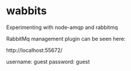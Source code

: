 wabbits
=====

Experimenting with node-amqp and rabbitmq

RabbitMq management plugin can be seen here:

http://localhost:55672/

username: guest
password: guest

